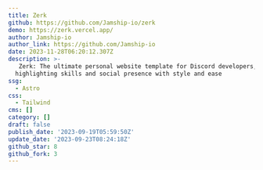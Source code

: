 ```yaml
---
title: Zerk
github: https://github.com/Jamship-io/zerk
demo: https://zerk.vercel.app/
author: Jamship-io
author_link: https://github.com/Jamship-io
date: 2023-11-28T06:20:12.307Z
description: >-
  ️ Zerk: The ultimate personal website template for Discord developers,
  highlighting skills and social presence with style and ease
ssg:
  - Astro
css:
  - Tailwind
cms: []
category: []
draft: false
publish_date: '2023-09-19T05:59:50Z'
update_date: '2023-09-23T08:24:18Z'
github_star: 8
github_fork: 3
---
```

